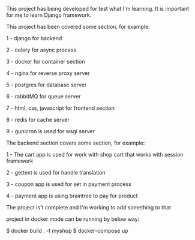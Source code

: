 This project has being developed for test what I'm learning.
It is important for me to learn Django framework.

This project has been covered some section, for example:

1 - django for backend

2 - celery for async process 

3 - docker for container section

4 - nginx for reverse proxy server

5 - postgres for database server

6 - rabbitMQ for queue server 

7 - html, css, javascript for frontend section

8 - redis for cache server

9 - gunicron is used for wsgi server

The backend section covers some section, for example:

1 - The cart app is used for work with shop cart that works with session framework

2 - gettext is used for handle translation 

3 - coupon app is used for set in payment process

4 - payment app is using braintree to pay for product


The project is't complete and I'm working to add something to that

project in docker mode can be running by below way:

$ docker build . -t myshop
$ docker-compose up

 

